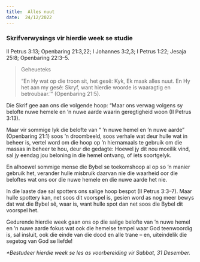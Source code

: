 ```yaml
---
title:  Alles nuut
date:  24/12/2022
---
```


### Skrifverwysings vir hierdie week se studie
II Petrus 3:13; Openbaring 21:3,22; I Johannes 3:2,3;  I Petrus 1:22; Jesaja 25:8; Openbaring 22:3–5.

> <p>Geheueteks</p>
> “En Hy wat op die troon sit, het gesê: Kyk, Ek maak alles nuut. En Hy het aan my gesê:  Skryf, want hierdie woorde is waaragtig en betroubaar.’” (Openbaring 21:5).

Die Skrif gee aan ons die volgende hoop: “Maar ons verwag volgens sy belofte nuwe hemele en ’n nuwe aarde waarin geregtigheid woon (II Petrus 3:13).

Maar vir sommige lyk die belofte van “ ’n nuwe hemel en ’n nuwe aarde” (Openbaring 21:1) soos ’n droombeeld, soos verhale wat deur hulle wat in beheer is, vertel word om die hoop op ’n hiernamaals te gebruik om die massas in beheer te hou, deur die gedagte: Hoewel jy dit nou moeilik vind, sal jy eendag jou beloning in die hemel ontvang,  of iets soortgelyk.

En alhoewel sommige mense die Bybel se toekomshoop al op so ’n manier gebruik het, verander hulle misbruik daarvan nie die waarheid oor die beloftes wat ons oor die nuwe hemele en die nuwe aarde het nie.

In die laaste dae sal spotters ons salige hoop bespot (II Petrus 3:3–7). Maar hulle spottery kan, net soos dit voorspel is, gesien word as nog meer bewys dat wat die Bybel sê, waar is, want hulle spot dan net soos die Bybel dit voorspel het.

Gedurende hierdie week gaan ons op die salige belofte van ’n nuwe hemel en ’n nuwe aarde fokus wat ook die hemelse tempel waar God teenwoordig is, sal insluit, ook die einde van die dood en alle trane – en, uiteindelik die segetog van God se liefde!

_*Bestudeer hierdie week se les as voorbereiding vir Sabbat, 31 Desember._